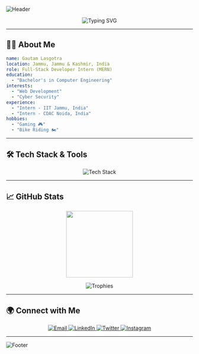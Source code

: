 ![Header](https://capsule-render.vercel.app/api?type=waving&color=gradient&height=200&section=header&text=Hi%20There!%20I'm%20Gautam%20Lasgotra%20🚀&fontSize=35&fontColor=fff&animation=fadeIn)

<p align="center">
  <img src="https://readme-typing-svg.herokuapp.com?size=22&color=00C3FF&lines=Full-Stack+Developer;Tech+Enthusiast;MERN+Stack+Specialist;Lifelong+Learner" alt="Typing SVG"/>
</p>

---

## 👨‍💻 About Me

```yaml
name: Gautam Lasgotra
location: Jammu, Jammu & Kashmir, India
role: Full-Stack Developer Intern (MERN)
education:
  - "Bachelor's in Computer Engineering"
interests:
  - "Web Development"
  - "Cyber Security"
experience:
  - "Intern - IIT Jammu, India"
  - "Intern - CDAC Noida, India"
hobbies:
  - "Gaming 🎮"
  - "Bike Riding 🏍️"
```

---

## 🛠 Tech Stack & Tools

<p align="center">
  <img src="https://skillicons.dev/icons?i=html,css,js,react,nodejs,express,mongodb,cpp,python,git,github,vscode" alt="Tech Stack"/>
</p>

---

## 📈 GitHub Stats

<p align="center">
  <img src="https://github-readme-stats.vercel.app/api?username=igautamlasgotra&show_icons=true&theme=tokyonight" height="180px" />
</p>

<p align="center">
  <img src="https://github-profile-trophy.vercel.app/?username=igautamlasgotra&theme=onedark&margin-w=15&column=7" alt="Trophies" />
</p>

---

## 🌍 Connect with Me

<p align="center">
  <a href="mailto:glasgotra578@gmail.com">
    <img src="https://img.shields.io/badge/Email-D14836?style=for-the-badge&logo=gmail&logoColor=white" alt="Email"/>
  </a>
  <a href="https://www.linkedin.com/in/igautamlasgotra/">
    <img src="https://img.shields.io/badge/LinkedIn-0077B5?style=for-the-badge&logo=linkedin&logoColor=white" alt="LinkedIn"/>
  </a>
  <a href="https://x.com/igautamlasgotra">
    <img src="https://img.shields.io/badge/Twitter-1DA1F2?style=for-the-badge&logo=twitter&logoColor=white" alt="Twitter"/>
  </a>
  <a href="https://www.instagram.com/igautamlasgotra/">
    <img src="https://img.shields.io/badge/Instagram-E4405F?style=for-the-badge&logo=instagram&logoColor=white" alt="Instagram"/>
  </a>
</p>

---

![Footer](https://capsule-render.vercel.app/api?type=waving&color=gradient&height=200&section=footer)
